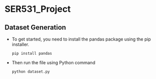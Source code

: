 # SER531_Project

## Dataset Generation

  * To get started, you need to install the pandas package using the pip installer. 
    ```
    pip install pandas
    ```
  * Then run the file using Python command
    ```
    python dataset.py
    ```
